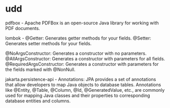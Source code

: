 # udd

pdfbox - Apache PDFBox is an open-source Java library for working with PDF documents.

lombok - 
@Getter: Generates getter methods for your fields.
@Setter: Generates setter methods for your fields.

@NoArgsConstructor: Generates a constructor with no parameters.
@AllArgsConstructor: Generates a constructor with parameters for all fields.
@RequiredArgsConstructor: Generates a constructor with parameters for the fields marked with @NonNull.


jakarta.persistence-api - Annotations: JPA provides a set of annotations that allow developers to map Java objects to database tables. Annotations like @Entity, @Table, @Column, @Id, @GeneratedValue, etc., are commonly used for mapping Java classes and their properties to corresponding database entities and columns.

